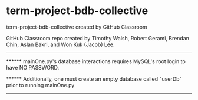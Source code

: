 # term-project-bdb-collective
term-project-bdb-collective created by GitHub Classroom

GitHub Classroom repo created by Timothy Walsh, Robert Gerami, Brendan Chin, Aslan Bakri, and Won Kuk (Jacob) Lee.

***********************************************************************************************************************
****** mainOne.py's database interactions requires MySQL's root login to have NO PASSWORD.

****** Additionally, one must create an empty database called "userDb" prior to running mainOne.py
***********************************************************************************************************************

